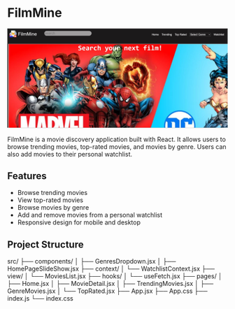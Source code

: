 # FilmMine

![homepage capture](./homepage.JPG)

FilmMine is a movie discovery application built with React. It allows users to browse trending movies, top-rated movies, and movies by genre. Users can also add movies to their personal watchlist.

## Features

- Browse trending movies
- View top-rated movies
- Browse movies by genre
- Add and remove movies from a personal watchlist
- Responsive design for mobile and desktop

## Project Structure

src/
├── components/
│ ├── GenresDropdown.jsx
│ ├── HomePageSlideShow.jsx
├── context/
│ └── WatchlistContext.jsx
├── view/
│ └── MoviesList.jsx
├── hooks/
│ └── useFetch.jsx
├── pages/
│ ├── Home.jsx
│ ├── MovieDetail.jsx
│ ├── TrendingMovies.jsx
│ ├── GenreMovies.jsx
│ └── TopRated.jsx
├── App.jsx
├── App.css
├── index.js
└── index.css
